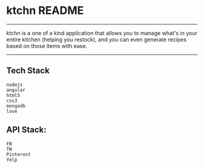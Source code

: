 # ktchn README


--------------------------------------

ktchn is a one of a kind application that allows you to manage what's in your entire kitchen (helping you restock), and you can even generate recipes based on those items with ease.

--------------------------------------

## Tech Stack
	nodejs
	angular
	html5
	css3
	mongodb
	love

## API Stack:
	FB
	TW
	Pinterest
	Yelp
